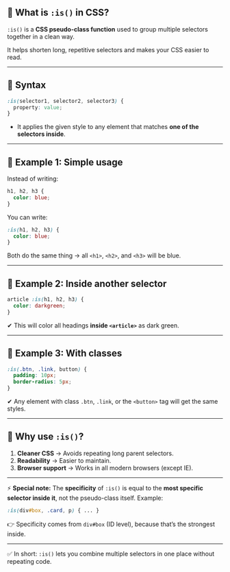 ## 🔹 What is `:is()` in CSS?

`:is()` is a **CSS pseudo-class function** used to group multiple selectors together in a clean way.

It helps shorten long, repetitive selectors and makes your CSS easier to read.

---

## 🔹 Syntax

```css
:is(selector1, selector2, selector3) {
  property: value;
}
```

* It applies the given style to any element that matches **one of the selectors inside**.

---

## 🔹 Example 1: Simple usage

Instead of writing:

```css
h1, h2, h3 {
  color: blue;
}
```

You can write:

```css
:is(h1, h2, h3) {
  color: blue;
}
```

Both do the same thing → all `<h1>`, `<h2>`, and `<h3>` will be blue.

---

## 🔹 Example 2: Inside another selector

```css
article :is(h1, h2, h3) {
  color: darkgreen;
}
```

✔ This will color all headings **inside `<article>`** as dark green.

---

## 🔹 Example 3: With classes

```css
:is(.btn, .link, button) {
  padding: 10px;
  border-radius: 5px;
}
```

✔ Any element with class `.btn`, `.link`, or the `<button>` tag will get the same styles.

---

## 🔹 Why use `:is()`?

1. **Cleaner CSS** → Avoids repeating long parent selectors.
2. **Readability** → Easier to maintain.
3. **Browser support** → Works in all modern browsers (except IE).

---

⚡ **Special note:**
The **specificity** of `:is()` is equal to the **most specific selector inside it**, not the pseudo-class itself.
Example:

```css
:is(div#box, .card, p) { ... }
```

👉 Specificity comes from `div#box` (ID level), because that’s the strongest inside.

---

✅ In short:
`:is()` lets you combine multiple selectors in one place without repeating code.
